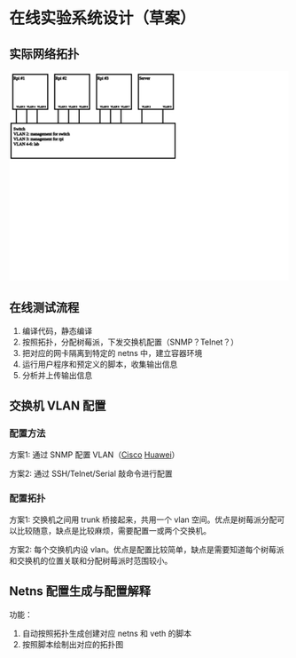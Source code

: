 # 在线实验系统设计（草案）

## 实际网络拓扑

![](online.svg)

## 在线测试流程

1. 编译代码，静态编译
2. 按照拓扑，分配树莓派，下发交换机配置（SNMP？Telnet？）
3. 把对应的网卡隔离到特定的 netns 中，建立容器环境
4. 运行用户程序和预定义的脚本，收集输出信息
5. 分析并上传输出信息

## 交换机 VLAN 配置

### 配置方法

方案1: 通过 SNMP 配置 VLAN（[Cisco](https://www.cisco.com/c/en/us/support/docs/ip/simple-network-management-protocol-snmp/45080-vlans.html) [Huawei](http://oidref.com/1.3.6.1.4.1.2011.5.25.42.3.1.1.1.1.3)）

方案2: 通过 SSH/Telnet/Serial 敲命令进行配置

### 配置拓扑

方案1: 交换机之间用 trunk 桥接起来，共用一个 vlan 空间。优点是树莓派分配可以比较随意，缺点是比较麻烦，需要配置一或两个交换机。

方案2: 每个交换机内设 vlan。优点是配置比较简单，缺点是需要知道每个树莓派和交换机的位置关联和分配树莓派时范围较小。

## Netns 配置生成与配置解释

功能：

1. 自动按照拓扑生成创建对应 netns 和 veth 的脚本
2. 按照脚本绘制出对应的拓扑图

